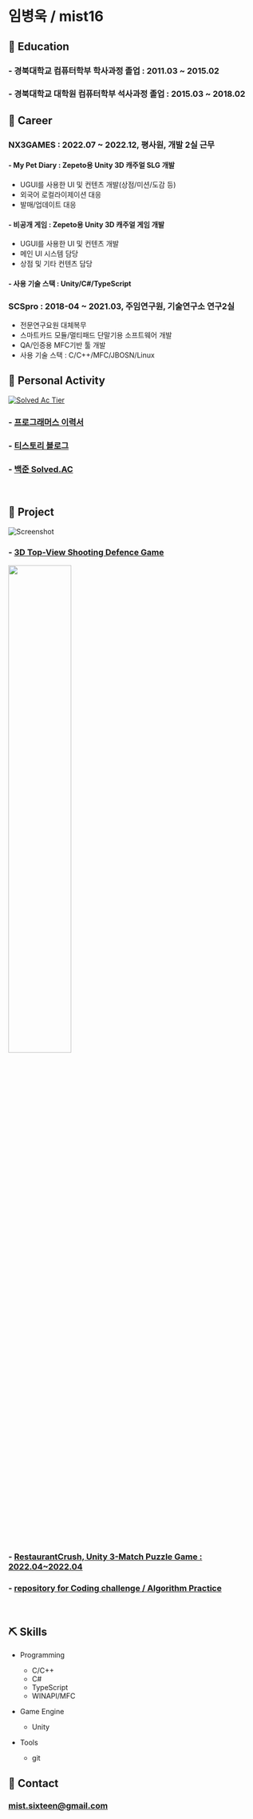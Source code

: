 # 임병욱 / mist16 <br>

## 🌱 Education
### - 경북대학교 컴퓨터학부 학사과정 졸업 : 2011.03 ~ 2015.02
### - 경북대학교 대학원 컴퓨터학부 석사과정 졸업 : 2015.03 ~ 2018.02 <br>

## 🔭 Career

### NX3GAMES : 2022.07 ~ 2022.12, 평사원, 개발 2실 근무 <br>
#### - My Pet Diary : Zepeto용 Unity 3D 캐주얼 SLG 개발
 - UGUI를 사용한 UI 및 컨텐츠 개발(상점/미션/도감 등)
 - 외국어 로컬라이제이션 대응
 - 발매/업데이트 대응
#### - 비공개 게임 : Zepeto용 Unity 3D 캐주얼 게임 개발
 - UGUI를 사용한 UI 및 컨텐츠 개발
 - 메인 UI 시스템 담당
 - 상점 및 기타 컨텐츠 담당
#### - 사용 기술 스택 : Unity/C#/TypeScript

### SCSpro : 2018-04 ~ 2021.03, 주임연구원, 기술연구소 연구2실 <br>
- 전문연구요원 대체복무
- 스마트카드 모듈/멀티패드 단말기용 소프트웨어 개발 <br> 
- QA/인증용 MFC기반 툴 개발 <br>
- 사용 기술 스택 : C/C++/MFC/JBOSN/Linux

## 💬 Personal Activity

[![Solved Ac Tier](http://mazassumnida.wtf/api/v2/generate_badge?boj=mist16)](https://solved.ac/mist16)

### - <a href="https://programmers.co.kr/pr/mistsixteen_5608" target="_blank"> 프로그래머스 이력서 </a>
### - <a href="https://mist16.tistory.com/" target="_blank"> 티스토리 블로그 </a>
### - <a href="https://solved.ac/profile/mist16" target="_blank"> 백준 Solved.AC  </a>

<br>

## 🎯 Project

![Screenshot](https://user-images.githubusercontent.com/30260233/209845479-ef24a58c-b837-476c-9072-c87652de8c13.PNG)

### - <a href="https://github.com/mistsixteen/ShootingDefence" target="_blank"> 3D Top-View Shooting Defence Game</a>

<img src="https://user-images.githubusercontent.com/30260233/161255254-5be21785-3ddd-4456-819e-35c024be2e43.PNG"  width="50%" height="50%"/>

### - <a href="https://github.com/mistsixteen/RestaurantCrush" target="_blank"> RestaurantCrush, Unity 3-Match Puzzle Game : 2022.04~2022.04</a>
### - <a href="https://github.com/mistsixteen/Algorithm" target="_blank"> repository for Coding challenge / Algorithm Practice </a>
  
<br>

## ⛏️ Skills

- Programming
  - C/C++
  - C#
  - TypeScript
  - WINAPI/MFC
  
- Game Engine
  - Unity

- Tools
  - git

## 📱 Contact
### mist.sixteen@gmail.com
